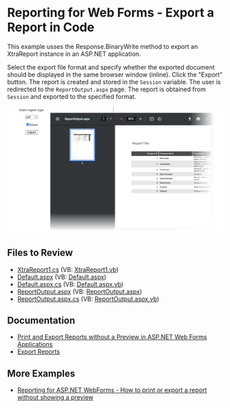 # Reporting for Web Forms -  Export a Report in Code

This example usses the Response.BinaryWrite method to export an XtraReport instance in an ASP.NET application.

Select the export file format and specify whether the exported document should be displayed in the same browser window (inline). Click the "Export" button. The report is created and stored in the `Session` variable. The user is redirected to the `ReportOutput.aspx` page. The report is obtained from `Session` and exported to the specified format.

![](Images/screenshot.png)

## Files to Review

* [XtraReport1.cs](./CS/WebSite/App_Code/XtraReport1.cs) (VB: [XtraReport1.vb](./VB/WebSite/App_Code/XtraReport1.vb))
* [Default.aspx](./CS/WebSite/Default.aspx) (VB: [Default.aspx](./VB/WebSite/Default.aspx))
* [Default.aspx.cs](./CS/WebSite/Default.aspx.cs) (VB: [Default.aspx.vb](./VB/WebSite/Default.aspx.vb))
* [ReportOutput.aspx](./CS/WebSite/ReportOutput.aspx) (VB: [ReportOutput.aspx](./VB/WebSite/ReportOutput.aspx))
* [ReportOutput.aspx.cs](./CS/WebSite/ReportOutput.aspx.cs) (VB: [ReportOutput.aspx.vb](./VB/WebSite/ReportOutput.aspx.vb))

## Documentation

- [Print and Export Reports without a Preview in ASP.NET Web Forms Applications](https://docs.devexpress.com/XtraReports/401846/web-reporting/asp-net-webforms-reporting/print-and-export-reports-without-preview-in-asp-net-web-forms-applications)
- [Export Reports](https://docs.devexpress.com/XtraReports/1302/detailed-guide-to-devexpress-reporting/store-and-distribute-reports/export-reports)

## More Examples

- [Reporting for ASP.NET WebForms - How to print or export a report without showing a preview](https://github.com/DevExpress-Examples/reporting-webforms-print-export-report-without-showing-a-preview)